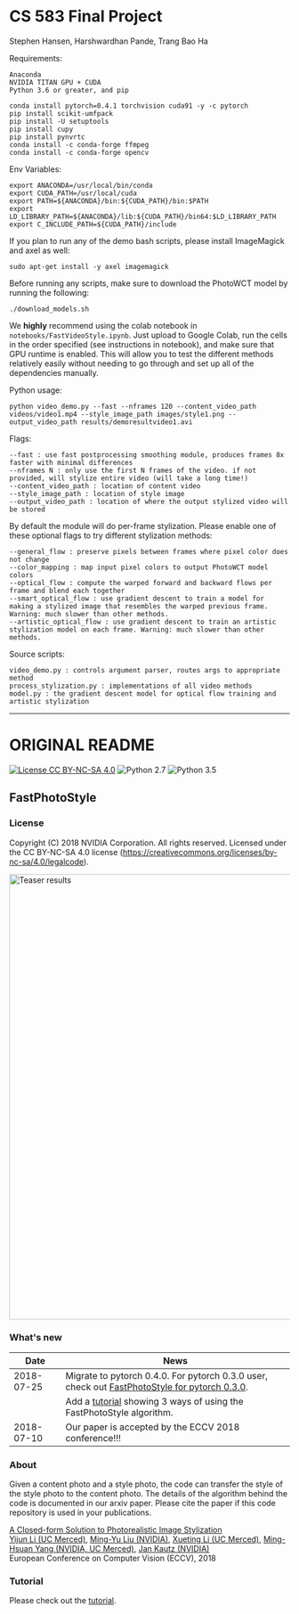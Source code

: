 # CS 583 Final Project

Stephen Hansen, Harshwardhan Pande, Trang Bao Ha

Requirements:

```
Anaconda
NVIDIA TITAN GPU + CUDA
Python 3.6 or greater, and pip

conda install pytorch=0.4.1 torchvision cuda91 -y -c pytorch
pip install scikit-umfpack
pip install -U setuptools
pip install cupy
pip install pynvrtc
conda install -c conda-forge ffmpeg
conda install -c conda-forge opencv
```

Env Variables:

```
export ANACONDA=/usr/local/bin/conda
export CUDA_PATH=/usr/local/cuda
export PATH=${ANACONDA}/bin:${CUDA_PATH}/bin:$PATH
export LD_LIBRARY_PATH=${ANACONDA}/lib:${CUDA_PATH}/bin64:$LD_LIBRARY_PATH
export C_INCLUDE_PATH=${CUDA_PATH}/include
```

If you plan to run any of the demo bash scripts, please install ImageMagick and axel as well:

```
sudo apt-get install -y axel imagemagick
```

Before running any scripts, make sure to download the PhotoWCT model by running the following:

```
./download_models.sh
```

We **highly** recommend using the colab notebook in `notebooks/FastVideoStyle.ipynb`. Just upload to Google Colab,
run the cells in the order specified (see instructions in notebook), and make sure that GPU runtime is enabled.
This will allow you to test the different methods relatively easily without needing to go through and set
up all of the dependencies manually.

Python usage:

```
python video_demo.py --fast --nframes 120 --content_video_path videos/video1.mp4 --style_image_path images/style1.png --output_video_path results/demoresultvideo1.avi
```

Flags:

```
--fast : use fast postprocessing smoothing module, produces frames 8x faster with minimal differences
--nframes N : only use the first N frames of the video. if not provided, will stylize entire video (will take a long time!)
--content_video_path : location of content video
--style_image_path : location of style image
--output_video_path : location of where the output stylized video will be stored
```

By default the module will do per-frame stylization. Please enable one of these optional flags to try different
stylization methods:

```
--general_flow : preserve pixels between frames where pixel color does not change
--color_mapping : map input pixel colors to output PhotoWCT model colors
--optical_flow : compute the warped forward and backward flows per frame and blend each together
--smart_optical_flow : use gradient descent to train a model for making a stylized image that resembles the warped previous frame. Warning: much slower than other methods.
--artistic_optical_flow : use gradient descent to train an artistic stylization model on each frame. Warning: much slower than other methods.
```

Source scripts:

```
video_demo.py : controls argument parser, routes args to appropriate method
process_stylization.py : implementations of all video methods
model.py : the gradient descent model for optical flow training and artistic stylization
```

-------------------------------

# ORIGINAL README

[![License CC BY-NC-SA 4.0](https://img.shields.io/badge/license-CC4.0-blue.svg)](https://raw.githubusercontent.com/NVIDIA/FastPhotoStyle/master/LICENSE.md)
![Python 2.7](https://img.shields.io/badge/python-2.7-green.svg)
![Python 3.5](https://img.shields.io/badge/python-3.5-green.svg)

## FastPhotoStyle

### License
Copyright (C) 2018 NVIDIA Corporation.  All rights reserved.
Licensed under the CC BY-NC-SA 4.0 license (https://creativecommons.org/licenses/by-nc-sa/4.0/legalcode).

<img src="https://raw.githubusercontent.com/NVIDIA/FastPhotoStyle/master/teaser.png" width="800" title="Teaser results"> 


### What's new
 
 | Date     | News |
 |----------|--------------|
 |2018-07-25| Migrate to pytorch 0.4.0. For pytorch 0.3.0 user, check out [FastPhotoStyle for pytorch 0.3.0](https://github.com/NVIDIA/FastPhotoStyle/releases/tag/f33e07f). |
 |          | Add a [tutorial](TUTORIAL.md) showing 3 ways of using the FastPhotoStyle algorithm.|
 |2018-07-10| Our paper is accepted by the ECCV 2018 conference!!! | 


### About

Given a content photo and a style photo, the code can transfer the style of the style photo to the content photo. The details of the algorithm behind the code is documented in our arxiv paper. Please cite the paper if this code repository is used in your publications.

[A Closed-form Solution to Photorealistic Image Stylization](https://arxiv.org/abs/1802.06474) <br> 
[Yijun Li (UC Merced)](https://sites.google.com/site/yijunlimaverick/), [Ming-Yu Liu (NVIDIA)](http://mingyuliu.net/), [Xueting Li (UC Merced)](https://sunshineatnoon.github.io/), [Ming-Hsuan Yang (NVIDIA, UC Merced)](http://faculty.ucmerced.edu/mhyang/), [Jan Kautz (NVIDIA)](http://jankautz.com/) <br>
European Conference on Computer Vision (ECCV), 2018 <br>


### Tutorial

Please check out the [tutorial](TUTORIAL.md).


